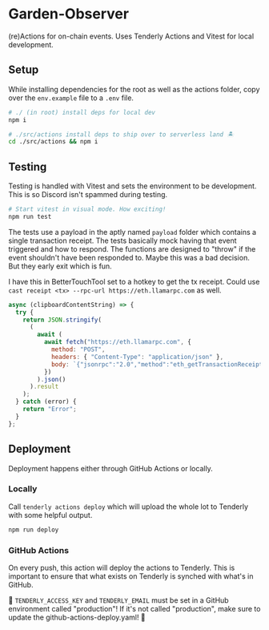 # Garden-Observer
(re)Actions for on-chain events. Uses Tenderly Actions and Vitest for local development. 

## Setup
While installing dependencies for the root as well as the actions folder, copy over the `env.example` file to a `.env` file. 
```bash
# ./ (in root) install deps for local dev
npm i

# ./src/actions install deps to ship over to serverless land 🏝️
cd ./src/actions && npm i
```

## Testing
Testing is handled with Vitest and sets the environment to be development. This is so Discord isn't spammed during testing.
```bash
# Start vitest in visual mode. How exciting!
npm run test
```

The tests use a payload in the aptly named `payload` folder which contains a single transaction receipt. The tests basically mock having that event triggered and how to respond. The functions are designed to "throw" if the event shouldn't have been responded to. Maybe this was a bad decision. But they early exit which is fun.

I have this in BetterTouchTool set to a hotkey to get the tx receipt. Could use `cast receipt <tx> --rpc-url https://eth.llamarpc.com` as well.

```javascript
async (clipboardContentString) => {
  try {
    return JSON.stringify(
      (
        await (
          await fetch("https://eth.llamarpc.com", {
            method: "POST",
            headers: { "Content-Type": "application/json" },
            body: `{"jsonrpc":"2.0","method":"eth_getTransactionReceipt","params":["${clipboardContentString}"],"id":67}`,
          })
        ).json()
      ).result
    );
  } catch (error) {
    return "Error";
  }
};
```


## Deployment
Deployment happens either through GitHub Actions or locally.

### Locally
Call `tenderly actions deploy` which will upload the whole lot to Tenderly with some helpful output.
```bash
npm run deploy
```
### GitHub Actions
On every push, this action will deploy the actions to Tenderly. This is important to ensure that what exists on Tenderly is synched with what's in GitHub.

🚨 `TENDERLY_ACCESS_KEY` and `TENDERLY_EMAIL` must be set in a GitHub environment called "production"! If it's not called "production", make sure to update the github-actions-deploy.yaml! 🚨

